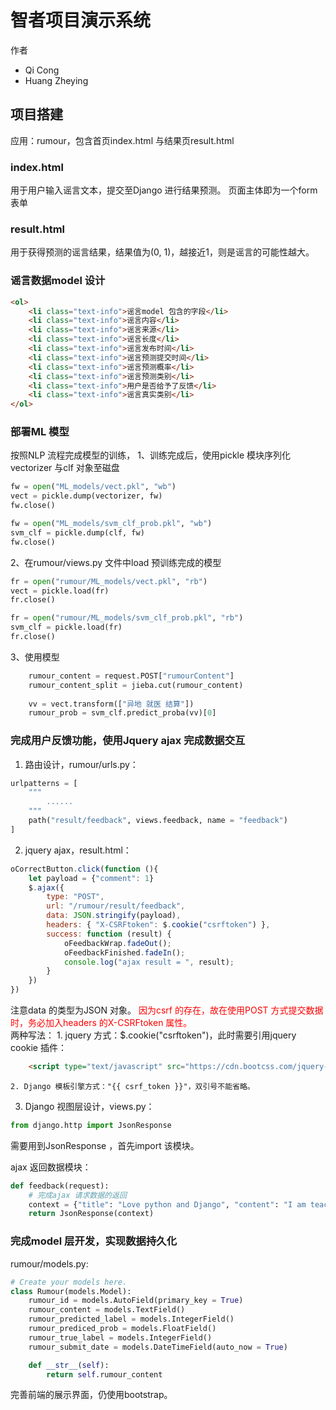 # 智者项目演示系统
作者
<ul>
    <li>Qi Cong
    <li>Huang Zheying
</ul>

## 项目搭建
应用：rumour，包含首页index.html 与结果页result.html

### index.html
用于用户输入谣言文本，提交至Django 进行结果预测。
页面主体即为一个form 表单

### result.html
用于获得预测的谣言结果，结果值为(0, 1)，越接近1，则是谣言的可能性越大。

### 谣言数据model 设计
```html
<ol>
    <li class="text-info">谣言model 包含的字段</li>
    <li class="text-info">谣言内容</li>
    <li class="text-info">谣言来源</li>
    <li class="text-info">谣言长度</li>
    <li class="text-info">谣言发布时间</li>
    <li class="text-info">谣言预测提交时间</li>
    <li class="text-info">谣言预测概率</li>
    <li class="text-info">谣言预测类别</li>
    <li class="text-info">用户是否给予了反馈</li>
    <li class="text-info">谣言真实类别</li>
</ol>
```

### 部署ML 模型
按照NLP 流程完成模型的训练，
1、训练完成后，使用pickle 模块序列化vectorizer 与clf 对象至磁盘
```python
fw = open("ML_models/vect.pkl", "wb")
vect = pickle.dump(vectorizer, fw)
fw.close()

fw = open("ML_models/svm_clf_prob.pkl", "wb")
svm_clf = pickle.dump(clf, fw)
fw.close()
```

2、在rumour/views.py 文件中load 预训练完成的模型
```python
fr = open("rumour/ML_models/vect.pkl", "rb")
vect = pickle.load(fr)
fr.close()

fr = open("rumour/ML_models/svm_clf_prob.pkl", "rb")
svm_clf = pickle.load(fr)
fr.close()
```

3、使用模型
```python
    rumour_content = request.POST["rumourContent"]
    rumour_content_split = jieba.cut(rumour_content)
    
    vv = vect.transform(["异地 就医 结算"])
    rumour_prob = svm_clf.predict_proba(vv)[0]
```

### 完成用户反馈功能，使用Jquery ajax 完成数据交互
1. 路由设计，rumour/urls.py：
```python
urlpatterns = [
    """
        ......
    """
    path("result/feedback", views.feedback, name = "feedback")
]
```

2. jquery ajax，result.html：
```javascript
oCorrectButton.click(function (){
    let payload = {"comment": 1}
    $.ajax({
        type: "POST", 
        url: "/rumour/result/feedback",
        data: JSON.stringify(payload),
        headers: { "X-CSRFtoken": $.cookie("csrftoken") },
        success: function (result) {
            oFeedbackWrap.fadeOut();
            oFeedbackFinished.fadeIn();
            console.log("ajax result = ", result);
        }
    })
})
```
注意data 的类型为JSON 对象。
<font color=red>因为csrf 的存在，故在使用POST 方式提交数据时，务必加入headers 的X-CSRFtoken 属性。</font><br>
两种写法：
    1. jquery 方式：$.cookie("csrftoken")，此时需要引用jquery cookie 插件：
```html
    <script type="text/javascript" src="https://cdn.bootcss.com/jquery-cookie/1.4.1/jquery.cookie.js"></script>
```
    2. Django 模板引擎方式："{{ csrf_token }}"，双引号不能省略。

3. Django 视图层设计，views.py：
```python
from django.http import JsonResponse
```
需要用到JsonResponse ，首先import 该模块。

ajax 返回数据模块：
```python
def feedback(request):
    # 完成ajax 请求数据的返回
    context = {"title": "Love python and Django", "content": "I am teaching Django"}
    return JsonResponse(context)
```



### 完成model 层开发，实现数据持久化
rumour/models.py:
```python
# Create your models here.
class Rumour(models.Model):
    rumour_id = models.AutoField(primary_key = True)
    rumour_content = models.TextField()
    rumour_predicted_label = models.IntegerField()
    rumour_prediced_prob = models.FloatField()
    rumour_true_label = models.IntegerField()
    rumour_submit_date = models.DateTimeField(auto_now = True)

    def __str__(self):
        return self.rumour_content
```

完善前端的展示界面，仍使用bootstrap。

